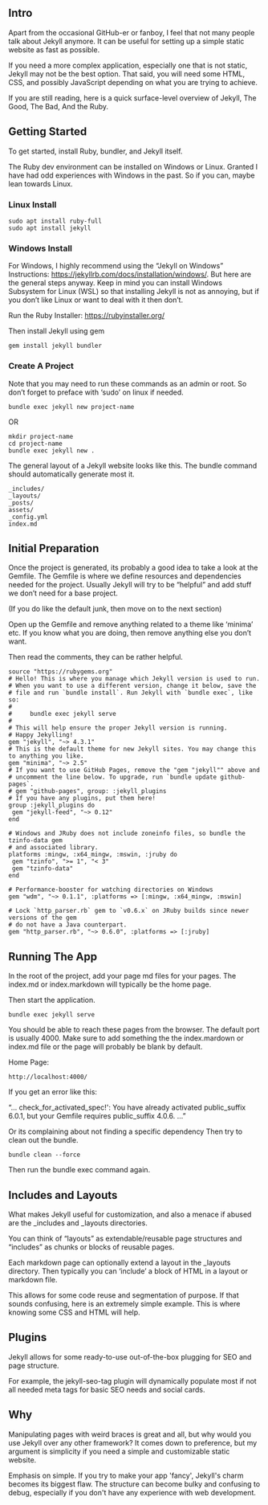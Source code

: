 ## Intro

Apart from the occasional GitHub-er or fanboy, I feel that not many people talk about Jekyll anymore. It can be useful for setting up a simple static website as fast as possible.

If you need a more complex application, especially one that is not static, Jekyll may not be the best option. That said, you will need some HTML, CSS, and possibly JavaScript depending on what you are trying to achieve.

If you are still reading, here is a quick surface-level overview of Jekyll, The Good, The Bad, And the Ruby.

## Getting Started

To get started, install Ruby, bundler, and Jekyll itself.

The Ruby dev environment can be installed on Windows or Linux. Granted I have had odd experiences with Windows in the past. So if you can, maybe lean towards Linux.

### Linux Install

```
sudo apt install ruby-full
sudo apt install jekyll
```

### Windows Install

For Windows, I highly recommend using the “Jekyll on Windows” Instructions: https://jekyllrb.com/docs/installation/windows/. But here are the general steps anyway. Keep in mind you can install Windows  Subsystem for Linux (WSL) so that installing Jekyll is not as annoying, but if you don’t like Linux or want to deal with it then don’t.

Run the Ruby Installer: https://rubyinstaller.org/

Then install Jekyll using gem

```
gem install jekyll bundler
```

### Create A Project

Note that you may need to run these commands as an admin or root. So don’t forget to preface with ‘sudo’ on linux if needed.

```
bundle exec jekyll new project-name
```
OR
```
mkdir project-name
cd project-name
bundle exec jekyll new .
```

The general layout of a Jekyll website looks like this. The bundle command should automatically generate most it.

```
_includes/
_layouts/
_posts/
assets/
_config.yml
index.md
```

## Initial Preparation

Once the project is generated, its probably a good idea to take a look at the Gemfile. The Gemfile is where we define resources and dependencies needed for the project. Usually Jekyll will try to be “helpful” and add stuff we don’t need for a base project.

(If you do like the default junk, then move on to the next section)

Open up the Gemfile and remove anything related to a theme like ‘minima’ etc. If you know what you are doing, then remove anything else you don’t want.

Then read the comments, they can be rather helpful.

```
source "https://rubygems.org"
# Hello! This is where you manage which Jekyll version is used to run.
# When you want to use a different version, change it below, save the
# file and run `bundle install`. Run Jekyll with `bundle exec`, like so:
#
#     bundle exec jekyll serve
#
# This will help ensure the proper Jekyll version is running.
# Happy Jekylling!
gem "jekyll", "~> 4.3.1"
# This is the default theme for new Jekyll sites. You may change this to anything you like.
gem "minima", "~> 2.5"
# If you want to use GitHub Pages, remove the "gem "jekyll"" above and
# uncomment the line below. To upgrade, run `bundle update github-pages`.
# gem "github-pages", group: :jekyll_plugins
# If you have any plugins, put them here!
group :jekyll_plugins do
 gem "jekyll-feed", "~> 0.12"
end

# Windows and JRuby does not include zoneinfo files, so bundle the tzinfo-data gem
# and associated library.
platforms :mingw, :x64_mingw, :mswin, :jruby do
 gem "tzinfo", ">= 1", "< 3"
 gem "tzinfo-data"
end

# Performance-booster for watching directories on Windows
gem "wdm", "~> 0.1.1", :platforms => [:mingw, :x64_mingw, :mswin]

# Lock `http_parser.rb` gem to `v0.6.x` on JRuby builds since newer versions of the gem
# do not have a Java counterpart.
gem "http_parser.rb", "~> 0.6.0", :platforms => [:jruby]
```

## Running The App

In the root of the project, add your page md files for your pages. The index.md or index.markdown will typically be the home page.

Then start the application.

```
bundle exec jekyll serve
```

You should be able to reach these pages from the browser. The default port is usually 4000. Make sure to add something the the index.mardown or index.md file or the page will probably be blank by default.

Home Page:
```
http://localhost:4000/
```

If you get an error like this: 

“... check_for_activated_spec!': You have already activated public_suffix 6.0.1, but your Gemfile requires public_suffix 4.0.6. …”

Or its complaining about not finding a specific dependency Then try to clean out the bundle.

```
bundle clean --force
```
Then run the bundle exec command again.

## Includes and Layouts

What makes Jekyll useful for customization, and also a menace if abused are the _includes and _layouts directories.

You can think of “layouts” as extendable/reusable page structures and “includes” as chunks or blocks of reusable pages.

Each markdown page can optionally extend a layout in the _layouts directory. Then typically you can ‘include’ a block of HTML in a layout or markdown file.

This allows for some code reuse and segmentation of purpose. If that sounds confusing, here is an extremely simple example. This is where knowing some CSS and HTML will help.

## Plugins

Jekyll allows for some ready-to-use out-of-the-box plugging for SEO and page structure.

For example, the jekyll-seo-tag plugin will dynamically populate most if not all needed meta tags for basic SEO needs and social cards.

## Why

Manipulating pages with weird braces is great and all, but why would you use Jekyll over any other framework? It comes down to preference, but my argument is simplicity if you need a simple and customizable static website. 

Emphasis on simple. If you try to make your app 'fancy', Jekyll's charm becomes its biggest flaw. The structure can become bulky and confusing to debug, especially if you don't have any experience with web development.

